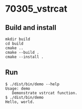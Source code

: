 # 70305_vstrcat

## Build and install

```console
mkdir build
cd build
cmake ..
cmake --build .
cmake --install .
```

## Run

```console
$ ./dist/bin/demo --help
Usage: demo
   Demonstrate vstrcat function.
$ ./dist/bin/demo
Hello, world.
```


